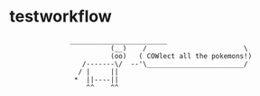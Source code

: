testworkflow
============
                   ________________________
                             (__)    /                        \         
                             (oo)   ( COWlect all the pokemons!)
                      /-------\/  --'\________________________/        
                     / |     ||
                    *  ||----||            
                       ^^    ^^             
